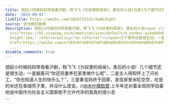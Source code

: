 ```yaml
---
title: 想起小时候妈妈带我看沪剧，杨飞飞《为奴隶的母亲》，柔石的小说[允悲]几个细节还是很生动，一是掮客问“你还将妻养在家里做什么呢”，二是主人得知怀上了问长工...
date: '2024-09-01'
linkTitle: https://weibo.com/1655755343/OuWS1hqk5
source: 张怡微的微博
description: 想起小时候妈妈带我看沪剧，杨飞飞《为奴隶的母亲》，柔石的小说<span class="url-icon"><img alt="[允悲]"
  src="https://h5.sinaimg.cn/m/emoticon/icon/default/d_yunbei-a14a649db8.png" style="width:1em;
  height:1em;" referrerpolicy="no-referrer"></span>几个细节还是很生动，一是掮客问“你还将妻养在家里做什么呢”，二是主人得知怀上了问长工，“你也知道人生的快乐么？”，三是春宝妈终于回家，发现家里米缸空空，吃饭的米还在香烟壳子里，并没什么改变。//<a
  href="https://weibo.com/n/%E6%9C%A8%E5%8F%B6%E6%92%91%E8%84%B8%E5%90%9B">@木叶撑脸君</a>:上半年还对着全班同学自豪地说中国作为社会主义国家绝不允许代孕的我真的很小丑<br>
  ...
disable_comments: true
---
```

想起小时候妈妈带我看沪剧，杨飞飞《为奴隶的母亲》，柔石的小说<span class="url-icon"><img alt="[允悲]" src="https://h5.sinaimg.cn/m/emoticon/icon/default/d_yunbei-a14a649db8.png" style="width:1em; height:1em;" referrerpolicy="no-referrer"></span>几个细节还是很生动，一是掮客问“你还将妻养在家里做什么呢”，二是主人得知怀上了问长工，“你也知道人生的快乐么？”，三是春宝妈终于回家，发现家里米缸空空，吃饭的米还在香烟壳子里，并没什么改变。//<a href="https://weibo.com/n/%E6%9C%A8%E5%8F%B6%E6%92%91%E8%84%B8%E5%90%9B">@木叶撑脸君</a>:上半年还对着全班同学自豪地说中国作为社会主义国家绝不允许代孕的我真的很小丑<br> ...